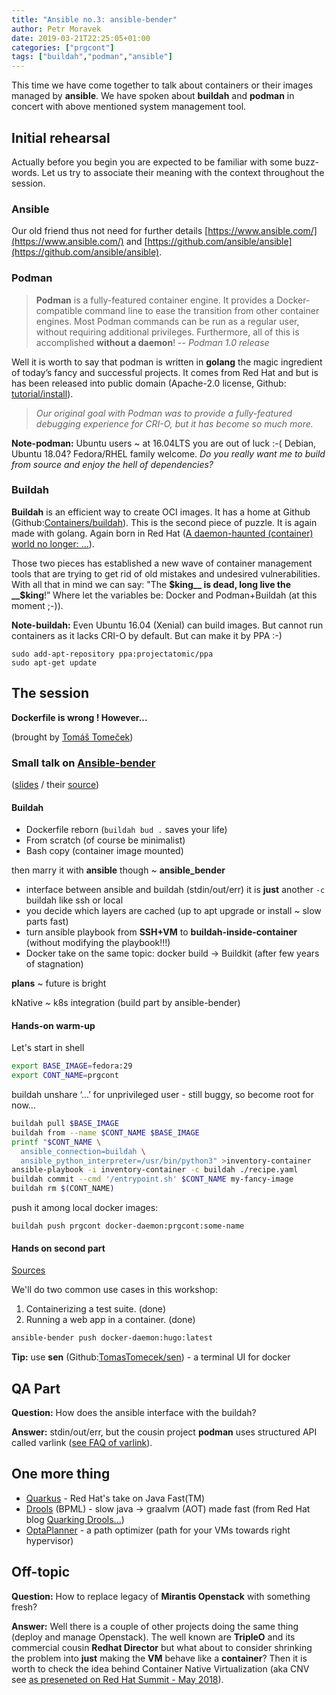 ```yaml
---
title: "Ansible no.3: ansible-bender"
author: Petr Moravek
date: 2019-03-21T22:25:05+01:00
categories: ["prgcont"]
tags: ["buildah","podman","ansible"]
---
```


This time we have come together to talk about containers or their images managed by __ansible__.
We have spoken about __buildah__ and __podman__ in concert with above mentioned system management tool.

<!--more-->

## Initial rehearsal

Actually before you begin you are expected to be familiar with some buzz-words. Let us try to associate their meaning with the context throughout the session.

### Ansible

Our old friend thus not need for further details [https://www.ansible.com/](https://www.ansible.com/) and [https://github.com/ansible/ansible](https://github.com/ansible/ansible).

### Podman 

> __Podman__ is a fully-featured container engine. It provides a Docker-compatible command line to ease the transition from other container engines. Most Podman commands can be run as a regular user, without requiring additional privileges. Furthermore, all of this is accomplished __without a daemon__!
> -- <cite>Podman 1.0 release</cite>

Well it is worth to say that podman is written in __golang__ the magic ingredient of today’s fancy and successful projects. It comes from Red Hat and but is has been released into public domain (Apache-2.0 license, Github: [tutorial/install](https://github.com/containers/libpod/blob/master/docs/tutorials/podman_tutorial.md)). 

> _Our original goal with Podman was to provide a fully-featured debugging experience for CRI-O, but it has become so much more._
> 

__Note-podman:__ Ubuntu users ~ at 16.04LTS you are out of luck :-( Debian, Ubuntu 18.04? Fedora/RHEL family welcome. _Do you really want me to build from source and enjoy the hell of dependencies?_

### Buildah

__Buildah__ is an efficient way to create OCI images. It has a home at Github (Github:[Containers/buildah](https://github.com/containers/buildah)). This is the second piece of puzzle. It is again made with golang. Again born in Red Hat ([A daemon-haunted (container) world no longer: ...](https://www.redhat.com/en/blog/daemon-haunted-container-world-no-longer-introducing-buildah-10)).

Those two pieces has established a new wave of container management tools that are trying to get rid of old mistakes and undesired vulnerabilities. With all that in mind we can say: "The __$king__ is dead, long live the __$king__!” Where let the variables be: Docker and Podman+Buildah (at this moment ;-)).

__Note-buildah:__ Even Ubuntu 16.04 (Xenial) can build images. But cannot run containers as it lacks CRI-O by default. But can make it by PPA :-)

```
sudo add-apt-repository ppa:projectatomic/ppa
sudo apt-get update
```

## The session

__Dockerfile is wrong ! However...__

(brought by [Tomáš Tomeček](https://github.com/TomasTomecek))

### Small talk on [Ansible-bender](https://github.com/ansible-community/ansible-bender)

([slides](https://tomastomecek.github.io/speaks/2019-prgcont-ansible-bender/) / their [source](https://github.com/TomasTomecek/speaks/tree/master/2019-prgcont-ansible-bender))

#### Buildah

* Dockerfile reborn (```buildah bud .``` saves your life)
* From scratch (of course be minimalist)
* Bash copy (container image mounted)

then marry it with __ansible__ though ~ __ansible_bender__

* interface between ansible and buildah (stdin/out/err)
it is __just__ another ```-c``` buildah like ssh or local
* you decide which layers are cached (up to apt upgrade or install ~ slow parts fast)
* turn ansible playbook from __SSH+VM__ to __buildah-inside-container__
(without modifying the playbook!!!)
* Docker take on the same topic: docker build -> Buildkit (after few years of stagnation)

__plans__ ~ future is bright

kNative ~ k8s integration (build part by ansible-bender)

#### Hands-on warm-up

Let's start in shell

```bash
export BASE_IMAGE=fedora:29
export CONT_NAME=prgcont
```

buildah unshare ‘...’ for unprivileged user - still buggy, so become root for now...

```bash
buildah pull $BASE_IMAGE
buildah from --name $CONT_NAME $BASE_IMAGE
printf "$CONT_NAME \
  ansible_connection=buildah \
  ansible_python_interpreter=/usr/bin/python3" >inventory-container
ansible-playbook -i inventory-container -c buildah ./recipe.yaml
buildah commit --cmd '/entrypoint.sh' $CONT_NAME my-fancy-image
buildah rm $(CONT_NAME)
```

push it among local docker images:

```
buildah push prgcont docker-daemon:prgcont:some-name
```

#### Hands on second part

[Sources](https://github.com/prgcont/workshop-ansible-containers)


We'll do two common use cases in this workshop:

1. Containerizing a test suite. (done)
2. Running a web app in a container. (done)

```bash 
ansible-bender push docker-daemon:hugo:latest
```

__Tip:__ use __sen__ (Github:[TomasTomecek/sen](https://github.com/TomasTomecek/sen)) - a terminal UI for docker

## QA Part

__Question:__ How does the ansible interface with the buildah?

__Answer:__ stdin/out/err, but the cousin project __podman__ uses structured API  called varlink ([see FAQ of varlink](https://varlink.org/FAQ)).

## One more thing

* [Quarkus](https://quarkus.io/) - Red Hat's take on Java Fast(TM)
* [Drools](https://www.drools.org/) (BPML) - slow java -> graalvm (AOT) made fast (from Red Hat blog [Quarking Drools...](https://developers.redhat.com/blog/2019/03/14/quarking-drools-how-we-turned-a-13-year-old-java-project-into-a-first-class-serverless-component/))
* [OptaPlanner](https://www.optaplanner.org/) - a path optimizer (path for your VMs towards right hypervisor)

## Off-topic

__Question:__ How to replace legacy of __Mirantis Openstack__ with something fresh?

__Answer:__ Well there is a couple of other projects doing the same thing (deploy and manage Openstack). The well known are __TripleO__ and its commercial cousin __Redhat Director__ but what about to consider shrinking the problem into __just__ making the __VM__ behave like a __container__? Then it is worth to check the idea behind Container Native Virtualization (aka CNV see [as preseneted on Red Hat Summit - May 2018](https://www.redhat.com/files/summit/session-assets/2018/Introducing-Container-native-Virtualization.pdf)).